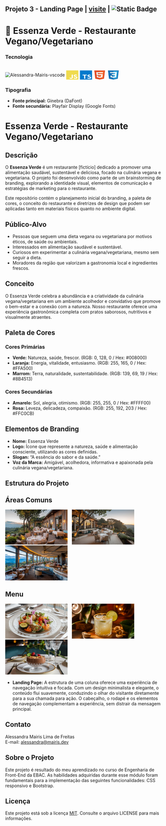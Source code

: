 ## Projeto 3 - Landing Page | <a href="https://essenza-verde-alessandra-mairis-nfppvsn8l.vercel.app/" target="_blank">visite</a> | ![Static Badge](https://img.shields.io/badge/Concluded-00FF00)


 # 🌱 Essenza Verde  - Restaurante Vegano/Vegetariano
 
### Tecnologia

  <div style="display: inline_block"><br>
  <img align="center" alt="Alessandra-Mairis-vscode" height="30" width="40" src="https://cdn.jsdelivr.net/gh/devicons/devicon@latest/icons/vscode/vscode-original.svg" /> 
  <img align="center" alt="Alessandra-Mairis-javascript" height="30" width="40" src="https://raw.githubusercontent.com/devicons/devicon/master/icons/javascript/javascript-plain.svg"/>
  <img align="center" alt="Alessandra-Mairis-Ts" height="30" width="40" src="https://raw.githubusercontent.com/devicons/devicon/master/icons/typescript/typescript-plain.svg"/>
  <img align="center" alt="Alessandra-Mairis-HTML" height="30" width="40" src="https://raw.githubusercontent.com/devicons/devicon/master/icons/html5/html5-original.svg"/>
  <img align="center" alt="Alessandra-Mairis-CSS" height="30" width="40" src="https://raw.githubusercontent.com/devicons/devicon/master/icons/css3/css3-original.svg"/>
  </div>        

### Tipografia
* **Fonte principal:** Ginebra (DaFont)
* **Fonte secundária:** Playfair Display (Google Fonts)

# Essenza Verde - Restaurante Vegano/Vegetariano

## Descrição

O **Essenza Verde** é um restaurante [fictício] dedicado a promover uma alimentação saudável, sustentável e deliciosa, focado na culinária vegana e vegetariana. O projeto foi desenvolvido como parte de um brainstorming de branding, explorando a identidade visual, elementos de comunicação e estratégias de marketing para o restaurante.

Este repositório contém o planejamento inicial do branding, a paleta de cores, o conceito do restaurante e diretrizes de design que podem ser aplicadas tanto em materiais físicos quanto no ambiente digital.

## Público-Alvo

- Pessoas que seguem uma dieta vegana ou vegetariana por motivos éticos, de saúde ou ambientais.
- Interessados em alimentação saudável e sustentável.
- Curiosos em experimentar a culinária vegana/vegetariana, mesmo sem seguir a dieta.
- Moradores da região que valorizam a gastronomia local e ingredientes frescos.

## Conceito

O Essenza Verde celebra a abundância e a criatividade da culinária vegana/vegetariana em um ambiente acolhedor e convidativo que promove o bem-estar e a conexão com a natureza. Nosso restaurante oferece uma experiência gastronômica completa com pratos saborosos, nutritivos e visualmente atraentes.

## Paleta de Cores

### Cores Primárias

- **Verde:** Natureza, saúde, frescor. (RGB: 0, 128, 0 / Hex: #008000)
- **Laranja:** Energia, vitalidade, entusiasmo. (RGB: 255, 165, 0 / Hex: #FFA500)
- **Marrom:** Terra, naturalidade, sustentabilidade. (RGB: 139, 69, 19 / Hex: #8B4513)

### Cores Secundárias

- **Amarelo:** Sol, alegria, otimismo. (RGB: 255, 255, 0 / Hex: #FFFF00)
- **Rosa:** Leveza, delicadeza, compaixão. (RGB: 255, 192, 203 / Hex: #FFC0CB)

## Elementos de Branding

- **Nome:** Essenza Verde
- **Logo:** Ícone que represente a natureza, saúde e alimentação consciente, utilizando as cores definidas.
- **Slogan:** “A essência do sabor e da saúde.”
- **Voz da Marca:** Amigável, acolhedora, informativa e apaixonada pela culinária vegana/vegetariana.

## Estrutura do Projeto

## Áreas Comuns

<p align="left">
  <img src="./Imagem/area-externa-restaurante.jpeg" alt="Área Externa 1" width="200px" style="margin-right: 10px;"/>
  <img src="./Imagem/area-externa-2.jpeg" alt="Área Externa 2" width="200px" style="margin-right: 10px;"/>
  <img src="./Imagem/area-interna-restaurante.jpeg" alt="Área Interna" width="200px"/>
</p>

## Menu

<p align="left">
  <img src="./Imagem/Cardapio/p3.jpeg" alt="Prato 1" width="200px" style="margin-right: 10px;"/>
  <img src="./Imagem/Cardapio/Flor%20de%20Caju.jpeg" alt="Flor de Caju" width="200px" style="margin-right: 10px;"/>
  <img src="./Imagem/Cardapio/sobremesa-choc.jpeg" alt="Sobremesa de Chocolate" width="200px"/>
</p>

- **Landing Page:** A estrutura de uma coluna oferece uma experiência de navegação intuitiva e focada. Com um design minimalista e elegante, o conteúdo flui suavemente, conduzindo o olhar do visitante diretamente para a sua chamada para ação. O cabeçalho, o rodapé e os elementos de navegação complementam a experiência, sem distrair da mensagem principal.

## Contato

Alessandra Mairis Lima de Freitas  
E-mail: [alessandra@mairis.dev](mailto:alessandra@mairis.dev)

## Sobre o Projeto

Este projeto é resultado do meu aprendizado no curso de Engenharia de Front-End da EBAC. As habilidades adquiridas durante esse módulo foram fundamentais para a implementação das seguintes funcionalidades: CSS responsivo e Bootstrap.

## Licença

Este projeto está sob a licença [MIT](LICENSE). Consulte o arquivo LICENSE para mais informações.
